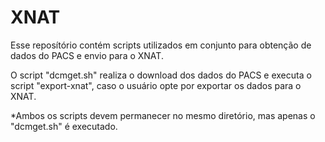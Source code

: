 # XNAT
Esse reposítório contém scripts utilizados em conjunto para obtenção de dados do PACS e envio para o XNAT. 

O script "dcmget.sh" realiza o download dos dados do PACS e executa o script "export-xnat", caso o usuário opte por exportar
os dados para o XNAT. 

*Ambos os scripts devem permanecer no mesmo diretório, mas apenas o "dcmget.sh" é executado.
